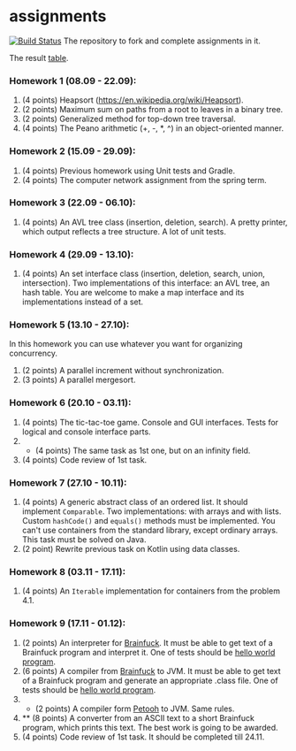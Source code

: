 # assignments
[![Build Status](https://travis-ci.org/practice271/assignments.svg?branch=master)](https://travis-ci.org/practice271/assignments)
The repository to fork and complete assignments in it.

The result [table](https://docs.google.com/spreadsheets/d/1kmUJBEjTM9AaVXt_Cd_I2kif1Y99rwpd9gdsyaNQdRc/edit?usp=sharing).

### Homework 1 (08.09 - 22.09):
1. (4 points) Heapsort (https://en.wikipedia.org/wiki/Heapsort).
2. (2 points) Maximum sum on paths from a root to leaves in a binary tree.
3. (2 points) Generalized method for top-down tree traversal.
4. (4 points) The Peano arithmetic (+, -, *, ^) in an object-oriented manner.

### Homework 2 (15.09 - 29.09):
1. (4 points) Previous homework using Unit tests and Gradle.
2. (4 points) The computer network assignment from the spring term.

### Homework 3 (22.09 - 06.10):
1. (4 points) An AVL tree class (insertion, deletion, search). A pretty printer, which output reflects a tree structure.
 A lot of unit tests.

### Homework 4 (29.09 - 13.10):
1. (4 points) An set interface class (insertion, deletion, search, union, intersection). Two implementations of this
 interface: an AVL tree, an hash table.
You are welcome to make a map interface and its implementations instead of a set.

### Homework 5 (13.10 - 27.10):
In this homework you can use whatever you want for organizing concurrency.

1. (2 points) A parallel increment without synchronization.
2. (3 points) A parallel mergesort.

### Homework 6 (20.10 - 03.11):
1. (4 points) The tic-tac-toe game. Console and GUI interfaces. Tests
for logical and console interface parts.
2. * (4 points) The same task as 1st one, but on an infinity field.
3. (4 points) Code review of 1st task.

### Homework 7 (27.10 - 10.11):
1. (4 points) A generic abstract class of an ordered list. It should implement `Comparable`. Two implementations: with arrays and with lists.
Custom `hashCode()` and `equals()` methods must be implemented.
You can't use containers from the standard library, except ordinary arrays. This task must be solved on Java.
2. (2 point) Rewrite previous task on Kotlin using data classes.

### Homework 8 (03.11 - 17.11):
1. (4 points) An `Iterable` implementation for containers from the problem 4.1.

### Homework 9 (17.11 - 01.12):
1. (2 points) An interpreter for [Brainfuck](https://en.wikipedia.org/wiki/Brainfuck).
It must be able to get text of a Brainfuck program and interpret it.
One of tests should be [hello world program](https://en.wikipedia.org/wiki/Brainfuck#Hello_World.21).
2. (6 points) A compiler from [Brainfuck](https://en.wikipedia.org/wiki/Brainfuck) to JVM.
It must be able to get text of a Brainfuck program and generate an appropriate .class file.
One of tests should be [hello world program](https://en.wikipedia.org/wiki/Brainfuck#Hello_World.21).
3. * (2 points) A compiler form [Petooh](https://github.com/Ky6uk/PETOOH) to JVM. Same rules.
4. ** (8 points) A converter from an ASCII text to a short Brainfuck program, which prints this text.
The best work is going to be awarded.
5. (4 points) Code review of 1st task. It should be completed till 24.11.
